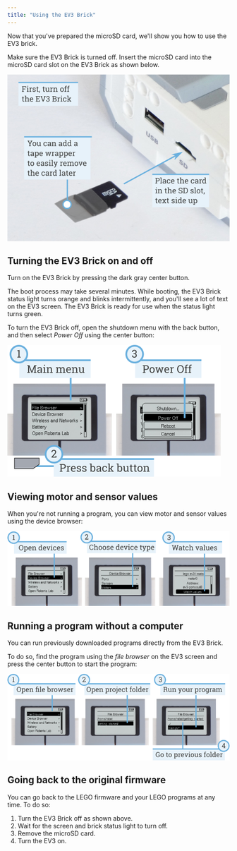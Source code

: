 ```yaml
---
title: "Using the EV3 Brick"
---
```


Now that you've prepared the microSD card, we'll show you how to use the EV3
brick.

Make sure the EV3 Brick is turned off. Insert the microSD card
into the microSD card slot on the EV3 Brick as shown below.

![](sd_label.png)


## Turning the EV3 Brick on and off

Turn on the EV3 Brick by pressing the dark gray center button.

The boot process may take several minutes. While booting, the EV3 Brick status
light turns orange and blinks intermittently, and you'll see a lot of text on
the EV3 screen. The EV3 Brick is ready for use when the status light turns
green.

To turn the EV3 Brick off, open the shutdown menu with the back button, and
then select *Power Off* using the center button:

![](onoff_label.png)

## Viewing motor and sensor values

When you're not running a program, you can view motor and sensor values using
the device browser:

![](devicebrowser_label.png)

## Running a program without a computer

You can run previously downloaded programs directly from the EV3 Brick.

To do so, find the program using the *file browser* on the EV3 screen and press
the center button to start the program:

![](manualrun_label.png)

## Going back to the original firmware

You can go back to the LEGO firmware and your LEGO programs at any time. To
do so:

1. Turn the EV3 Brick off as shown above.
2. Wait for the screen and brick status light to turn off.
3. Remove the microSD card.
4. Turn the EV3 on.
